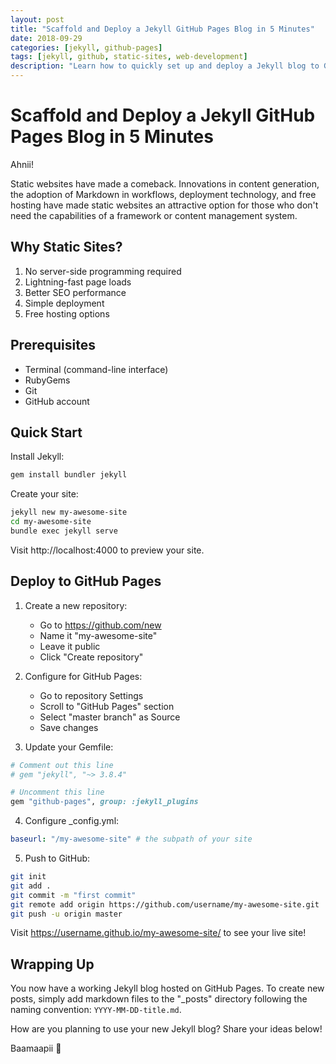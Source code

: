 ```yaml
---
layout: post
title: "Scaffold and Deploy a Jekyll GitHub Pages Blog in 5 Minutes"
date: 2018-09-29
categories: [jekyll, github-pages]
tags: [jekyll, github, static-sites, web-development]
description: "Learn how to quickly set up and deploy a Jekyll blog to GitHub Pages, with step-by-step instructions for beginners."
---
```


# Scaffold and Deploy a Jekyll GitHub Pages Blog in 5 Minutes

Ahnii!

Static websites have made a comeback. Innovations in content generation, the adoption of Markdown in workflows, deployment technology, and free hosting have made static websites an attractive option for those who don't need the capabilities of a framework or content management system.

## Why Static Sites?

1. No server-side programming required
2. Lightning-fast page loads
3. Better SEO performance
4. Simple deployment
5. Free hosting options

## Prerequisites

- Terminal (command-line interface)
- RubyGems
- Git
- GitHub account

## Quick Start

Install Jekyll:
```bash
gem install bundler jekyll
```

Create your site:
```bash
jekyll new my-awesome-site
cd my-awesome-site
bundle exec jekyll serve
```

Visit http://localhost:4000 to preview your site.

## Deploy to GitHub Pages

1. Create a new repository:
   - Go to https://github.com/new
   - Name it "my-awesome-site"
   - Leave it public
   - Click "Create repository"

2. Configure for GitHub Pages:
   - Go to repository Settings
   - Scroll to "GitHub Pages" section
   - Select "master branch" as Source
   - Save changes

3. Update your Gemfile:
```ruby
# Comment out this line
# gem "jekyll", "~> 3.8.4"

# Uncomment this line
gem "github-pages", group: :jekyll_plugins
```

4. Configure _config.yml:
```yaml
baseurl: "/my-awesome-site" # the subpath of your site
```

5. Push to GitHub:
```bash
git init
git add .
git commit -m "first commit"
git remote add origin https://github.com/username/my-awesome-site.git
git push -u origin master
```

Visit https://username.github.io/my-awesome-site/ to see your live site!

## Wrapping Up

You now have a working Jekyll blog hosted on GitHub Pages. To create new posts, simply add markdown files to the "_posts" directory following the naming convention: `YYYY-MM-DD-title.md`.

How are you planning to use your new Jekyll blog? Share your ideas below!

Baamaapii 👋 